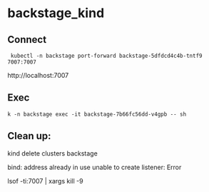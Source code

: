# backstage_kind


## Connect
```
 kubectl -n backstage port-forward backstage-5dfdcd4c4b-tntf9 7007:7007
```

http://localhost:7007


## Exec
```
k -n backstage exec -it backstage-7b66fc56dd-v4gpb -- sh
```





## Clean up:

kind delete clusters backstage

bind: address already in use unable to create listener: Error

lsof -ti:7007 | xargs kill -9
